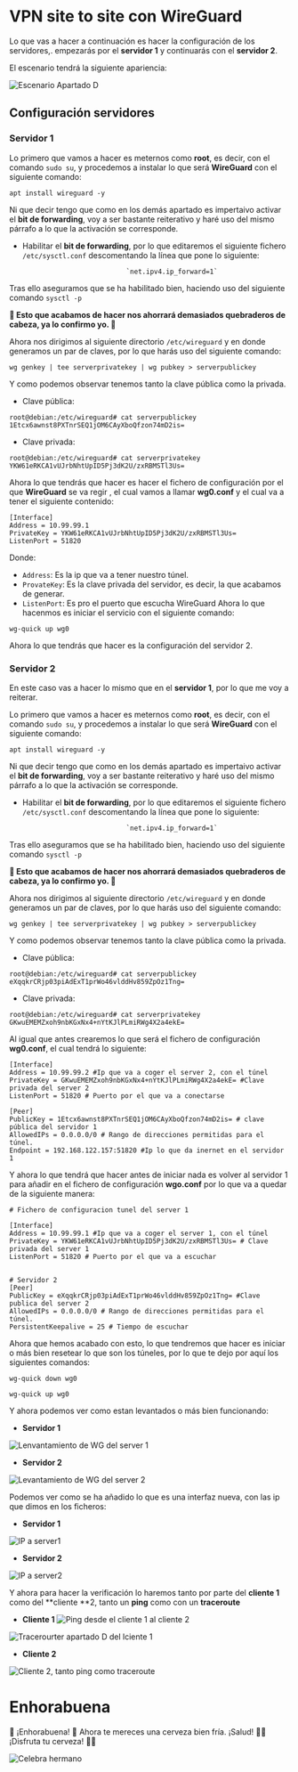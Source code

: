 # VPN site to site con WireGuard

Lo que vas a hacer a continuación es hacer la configuración de los servidores,. empezarás por el **servidor 1** y continuarás con el **servidor 2**.

El escenario tendrá la siguiente apariencia:

![Escenario Apartado D](escenario-apartado-D.png)

## Configuración servidores 

### Servidor 1

Lo primero que vamos a hacer es meternos como **root**, es decir, con el comando `sudo su`, y procedemos a instalar lo que será **WireGuard** con el siguiente comando:

`apt install wireguard -y`

Ni que decir tengo que como en los demás apartado es impertaivo activar el **bit de forwarding**, voy a ser bastante reiterativo y haré uso del mismo párrafo a lo que la activación se corresponde.

- Habilitar el **bit de forwarding**, por lo que editaremos el siguiente fichero `/etc/sysctl.conf` descomentando la línea que pone lo siguiente:

                                `net.ipv4.ip_forward=1`

Tras ello aseguramos que se ha habilitado bien, haciendo uso del siguiente comando `sysctl -p`

**🚨 Esto que acabamos de hacer nos ahorrará demasiados quebraderos de cabeza, ya lo confirmo yo. 🚨**

Ahora nos dirigimos al siguiente directorio `/etc/wireguard` y en donde generamos un par de claves, por lo que harás uso del siguiente comando:

``wg genkey | tee serverprivatekey | wg pubkey > serverpublickey``

Y como podemos observar tenemos tanto la clave pública como la privada.

- Clave pública:
```
root@debian:/etc/wireguard# cat serverpublickey 
1Etcx6awnst8PXTnrSEQ1jOM6CAyXboQfzon74mD2is=
```
- Clave privada:

```
root@debian:/etc/wireguard# cat serverprivatekey 
YKW61eRKCA1vUJrbNhtUpID5Pj3dK2U/zxRBMSTl3Us=

```

Ahora lo que tendrás que hacer es hacer el fichero de configuración por el que **WireGuard** se va regir , el cual vamos a llamar **wg0.conf** y el cual va a tener el siguiente contenido:

```
[Interface]
Address = 10.99.99.1
PrivateKey = YKW61eRKCA1vUJrbNhtUpID5Pj3dK2U/zxRBMSTl3Us=
ListenPort = 51820

```

Donde:

- `Address`: Es la ip que va a tener nuestro túnel.
- `ProvateKey`: Es la clave privada del servidor, es decir, la que acabamos de generar.
- `ListenPort`: Es pro el puerto que escucha WireGuard
Ahora lo que hacenmos es iniciar el servicio con el siguiente comando:

`wg-quick up wg0`

Ahora lo que tendrás que hacer es la configuración del servidor 2.

### Servidor 2

En este caso vas a hacer lo mismo que en el **servidor 1**, por lo que me voy a reiterar.

Lo primero que vamos a hacer es meternos como **root**, es decir, con el comando `sudo su`, y procedemos a instalar lo que será **WireGuard** con el siguiente comando:

`apt install wireguard -y`

Ni que decir tengo que como en los demás apartado es impertaivo activar el **bit de forwarding**, voy a ser bastante reiterativo y haré uso del mismo párrafo a lo que la activación se corresponde.

- Habilitar el **bit de forwarding**, por lo que editaremos el siguiente fichero `/etc/sysctl.conf` descomentando la línea que pone lo siguiente:

                                `net.ipv4.ip_forward=1`

Tras ello aseguramos que se ha habilitado bien, haciendo uso del siguiente comando `sysctl -p`

**🚨 Esto que acabamos de hacer nos ahorrará demasiados quebraderos de cabeza, ya lo confirmo yo. 🚨**

Ahora nos dirigimos al siguiente directorio `/etc/wireguard` y en donde generamos un par de claves, por lo que harás uso del siguiente comando:

``wg genkey | tee serverprivatekey | wg pubkey > serverpublickey``

Y como podemos observar tenemos tanto la clave pública como la privada.

- Clave pública:
```
root@debian:/etc/wireguard# cat serverpublickey 
eXqqkrCRjp03piAdExT1prWo46vlddHv859ZpOz1Tng=
```
- Clave privada:

```
root@debian:/etc/wireguard# cat serverprivatekey 
GKwuEMEMZxoh9nbKGxNx4+nYtKJlPLmiRWg4X2a4ekE=
```

Al igual que antes crearemos lo que será el fichero de configuración **wg0.conf**, el cual tendrá lo siguiente:

```
[Interface]
Address = 10.99.99.2 #Ip que va a coger el server 2, con el túnel
PrivateKey = GKwuEMEMZxoh9nbKGxNx4+nYtKJlPLmiRWg4X2a4ekE= #Clave privada del server 2
ListenPort = 51820 # Puerto por el que va a conectarse

[Peer]
PublicKey = 1Etcx6awnst8PXTnrSEQ1jOM6CAyXboQfzon74mD2is= # clave pública del servidor 1
AllowedIPs = 0.0.0.0/0 # Rango de direcciones permitidas para el túnel.
Endpoint = 192.168.122.157:51820 #Ip lo que da inernet en el servidor 1
```
Y ahora lo que tendrá que hacer antes de iniciar nada es volver al servidor 1 para añadir en el fichero de configuración **wgo.conf** por lo que va a quedar de la siguiente manera:

```
# Fichero de configuracion tunel del server 1

[Interface]
Address = 10.99.99.1 #Ip que va a coger el server 1, con el túnel
PrivateKey = YKW61eRKCA1vUJrbNhtUpID5Pj3dK2U/zxRBMSTl3Us= # Clave privada del server 1
ListenPort = 51820 # Puerto por el que va a escuchar


# Servidor 2
[Peer]
PublicKey = eXqqkrCRjp03piAdExT1prWo46vlddHv859ZpOz1Tng= #Clave publica del server 2
AllowedIPs = 0.0.0.0/0 # Rango de direcciones permitidas para el túnel.
PersistentKeepalive = 25 # Tiempo de escuchar

```

Ahora que hemos acabado con esto, lo que tendremos que hacer es iniciar o más bien resetear lo que son los túneles, por lo que te dejo por aquí los siguientes comandos:

```
wg-quick down wg0

wg-quick up wg0
```
Y ahora podemos ver como estan levantados o más bien funcionando:

- **Servidor 1**

![Lenvantamiento de WG del server 1](Server1-apartadoD-wg.png) 

- **Servidor 2**

![Levantamiento de WG del server 2](aparatdoD-server2-comandowg.png) 

Podemos ver como se ha añadido lo que es una interfaz nueva, con las ip que dimos en los ficheros:
- **Servidor 1**

![IP a server1](<Ip -a Server1.png>)

- **Servidor 2**

![IP a server2](IP-a-server2.png) 

Y ahora para hacer la verificación lo haremos tanto por parte del **cliente 1** como del **cliente **2, tanto un **ping** como con un **traceroute**

- **Cliente 1**
![Ping desde el cliente 1 al cliente 2](<ping-cliente1-al-2- apartadod.png>) 

![Tracerourter apartado D del lciente 1](tracerourte-apartado-d.png)

- **Cliente 2**

![Cliente 2, tanto ping como traceroute](Cliente2-aparatdod-demostracion.png) 


# Enhorabuena

🍻 ¡Enhorabuena! 🎉  Ahora te mereces una cerveza bien fría. ¡Salud! 🍺😎  
¡Disfruta tu cerveza! 🍺😄

![Celebra hermano](cheers-beer.gif)